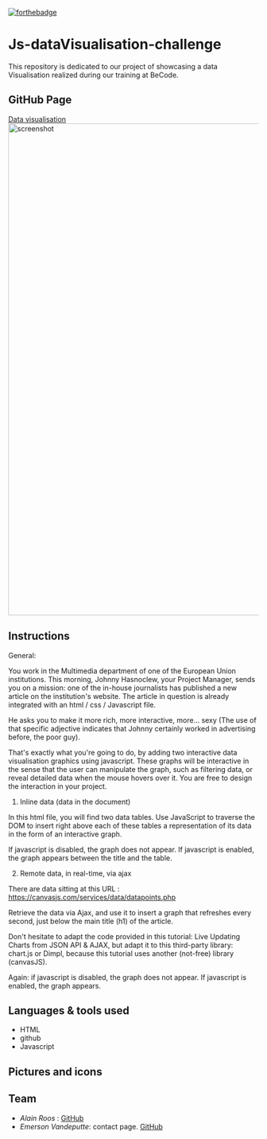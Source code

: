 [![forthebadge](https://forthebadge.com/images/badges/fuck-it-ship-it.svg)](https://forthebadge.com)

# Js-dataVisualisation-challenge

This repository is dedicated to our project of showcasing a data Visualisation realized during our training at BeCode.

## GitHub Page

[Data visualisation](https://alain17-web.github.io/js-dataVisualisation-challenge/)
<img width="989" alt="screenshot" src="https://user-images.githubusercontent.com/60004408/127004461-489fb439-a8f9-43b1-8a18-51b10e9d9304.png">


## Instructions

General:

You work in the Multimedia department of one of the European Union institutions. This morning, Johnny Hasnoclew, your Project Manager, sends you on a mission: one of the in-house journalists has published a new article on the institution's website. The article in question is already integrated with an html / css / Javascript file.

He asks you to make it more rich, more interactive, more... sexy (The use of that specific adjective indicates that Johnny certainly worked in advertising before, the poor guy).

That's exactly what you're going to do, by adding two interactive data visualisation graphics using javascript. These graphs will be interactive in the sense that the user can manipulate the graph, such as filtering data, or reveal detailed data when the mouse hovers over it. You are free to design the interaction in your project.

1. Inline data (data in the document)

In this html file, you will find two data tables. Use JavaScript to traverse the DOM to insert right above each of these tables a representation of its data in the form of an interactive graph.

If javascript is disabled, the graph does not appear. If javascript is enabled, the graph appears between the title and the table.

2. Remote data, in real-time, via ajax

There are data sitting at this URL : https://canvasjs.com/services/data/datapoints.php

Retrieve the data via Ajax, and use it to insert a graph that refreshes every second, just below the main title (h1) of the article.

Don't hesitate to adapt the code provided in this tutorial: Live Updating Charts from JSON API & AJAX, but adapt it to this third-party library: chart.js or Dimpl, because this tutorial uses another (not-free) library (canvasJS).

Again: if javascript is disabled, the graph does not appear. If javascript is enabled, the graph appears.
## Languages & tools used

- HTML
- github
- Javascript

## Pictures and icons



## Team

- _Alain Roos_ : [GitHub](https://github.com/alain17-web)
- _Emerson Vandeputte_: contact page. [GitHub](https://github.com/hallomoto-beta)
